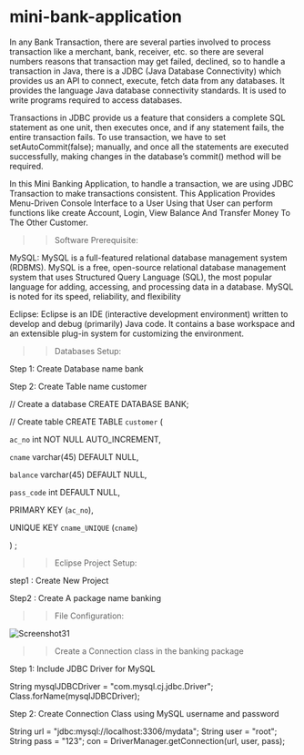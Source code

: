 # mini-bank-application

In any Bank Transaction, there are several parties involved to process transaction like a merchant, bank, receiver, etc. so there are several numbers reasons that transaction may get failed, declined, so to handle a transaction in Java, there is a JDBC (Java Database Connectivity) which provides us an API to connect, execute, fetch data from any databases. It provides the language Java database connectivity standards. It is used to write programs required to access databases.

Transactions in JDBC provide us a  feature that considers a complete SQL statement as one unit,  then executes once, and if any statement fails, the entire transaction fails. To use transaction, we have to set setAutoCommit(false); manually, and once all the statements are executed successfully, making changes in the database’s commit() method will be required. 

In this Mini Banking Application, to handle a transaction, we are using JDBC Transaction to make transactions consistent.  This Application Provides Menu-Driven Console Interface to a User Using that User can perform functions like create Account, Login, View Balance And Transfer Money To The Other Customer.

>>Software Prerequisite:

MySQL:
MySQL is a full-featured relational database management system (RDBMS). MySQL is a free, open-source relational database management system that uses Structured Query Language (SQL), the most popular language for adding, accessing, and processing data in a database. MySQL is noted for its speed, reliability, and flexibility

Eclipse:
Eclipse is an IDE (interactive development environment) written to develop and debug (primarily) Java code. It contains a base workspace and an extensible plug-in system for customizing the environment. 

>>Databases Setup:

Step 1: Create Database name bank

Step 2: Create Table name customer

// Create a database 
CREATE DATABASE BANK; 


// Create table
CREATE TABLE `customer` (

 `ac_no` int NOT NULL AUTO_INCREMENT,

 `cname` varchar(45) DEFAULT NULL,

 `balance` varchar(45) DEFAULT NULL,

 `pass_code` int DEFAULT NULL,

 PRIMARY KEY (`ac_no`),

 UNIQUE KEY `cname_UNIQUE` (`cname`)

) ;


>>Eclipse Project Setup:

step1 : Create New Project

Step2 : Create A package name banking

>>File Configuration:

![Screenshot31](https://user-images.githubusercontent.com/61544732/143549148-bd117a40-6931-46f8-8cd7-60ea25ca5d04.png)


>>Create a Connection class in the banking package

Step 1: Include JDBC Driver for MySQL

String mysqlJDBCDriver = "com.mysql.cj.jdbc.Driver";
Class.forName(mysqlJDBCDriver);

Step 2: Create Connection Class using MySQL username and password

String url = "jdbc:mysql://localhost:3306/mydata";
String user = "root";
String pass = "123";
con = DriverManager.getConnection(url, user, pass);


